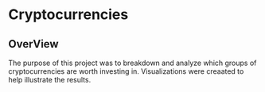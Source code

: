 # Cryptocurrencies

## OverView

The purpose of this project was to breakdown and analyze which groups of cryptocurrencies are worth investing in. Visualizations were creaated to help illustrate the results.
